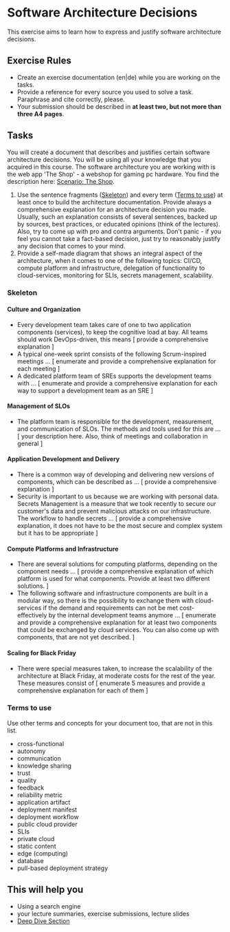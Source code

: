 # Software Architecture Decisions

This exercise aims to learn how to express and justify software architecture decisions.

## Exercise Rules

- Create an exercise documentation (en|de) while you are working on the tasks.
- Provide a reference for every source you used to solve a task. Paraphrase and cite correctly, please.
- Your submission should be described in __at least two, but not more than three A4 pages__.

## Tasks

You will create a document that describes and justifies certain software architecture decisions. You will be using all your knowledge that you acquired in this course. The software architecture you are working with is the web app 'The Shop' - a webshop for gaming pc hardware. You find the description here: [Scenario: The Shop](scenarios/the-shop.md).

1. Use the sentence fragments ([Skeleton](#skeleton)) and every term ([Terms to use](#terms-to-use)) at least once to build the architecture documentation. Provide always a comprehensive explanation for an architecture decision you made. Usually, such an explanation consists of several sentences, backed up by sources, best practices, or educated opinions (think of the lectures). Also, try to come up with pro and contra arguments. Don't panic - if you feel you cannot take a fact-based decision, just try to reasonably justify any decision that comes to your mind.
2. Provide a self-made diagram that shows an integral aspect of the architecture, when it comes to one of the following topics: CI/CD, compute platform and infrastructure, delegation of functionality to cloud-services, monitoring for SLIs, secrets management, scalability.

### Skeleton

#### Culture and Organization

- Every development team takes care of one to two application components (services), to keep the cognitive load at bay. All teams should work DevOps-driven, this means [ provide a comprehensive explanation ]
- A typical one-week sprint consists of the following Scrum-inspired meetings ... [ enumerate and provide a comprehensive explanation for each meeting ]
- A dedicated platform team of SREs supports the development teams with ... [ enumerate and provide a comprehensive explanation for each way to support a development team as an SRE ]

#### Management of SLOs

- The platform team is responsible for the development, measurement, and communication of SLOs. The methods and tools used for this are ... [ your description here. Also, think of meetings and collaboration in general ]

#### Application Development and Delivery

- There is a common way of developing and delivering new versions of components, which can be described as ... [ provide a comprehensive explanation ]
- Security is important to us because we are working with personal data. Secrets Management is a measure that we took recently to secure our customer's data and prevent malicious attacks on our infrastructure. The workflow to handle secrets ... [ provide a comprehensive explanation, it does not have to be the most secure and complex system but it has to be appropriate ]

#### Compute Platforms and Infrastructure

- There are several solutions for computing platforms, depending on the component needs ... [ provide a comprehensive explanation of which platform is used for what components. Provide at least two different solutions. ]
- The following software and infrastructure components are built in a modular way, so there is the possibility to exchange them with cloud-services if the demand and requirements can not be met cost-effectively by the internal development teams anymore ... [ enumerate and provide a comprehensive explanation for at least two components that could be exchanged by cloud services. You can also come up with components, that are not yet described. ]

#### Scaling for Black Friday

- There were special measures taken, to increase the scalability of the architecture at Black Friday, at moderate costs for the rest of the year. These measures consist of [ enumerate 5 measures and provide a comprehensive explanation for each of them ]

### Terms to use

Use other terms and concepts for your document too, that are not in this list.

- cross-functional
- autonomy
- communication
- knowledge sharing
- trust
- quality
- feedback
- reliability metric
- application artifact
- deployment manifest
- deployment workflow
- public cloud provider
- SLIs
- private cloud
- static content
- edge (computing)
- database
- pull-based deployment strategy

## This will help you

- Using a search engine
- your lecture summaries, exercise submissions, lecture slides
- [Deep Dive Section](../deep-dive/README.md)
